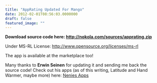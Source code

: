 ```yaml
---
title: "AppRating Updated For Mango"
date: 2012-02-01T08:56:03.0000000
draft: false
featured_image: ""
---
```


<p><strong>Download source code here: </strong><a href="http://nokola.com/sources/apprating.zip"><strong>http://nokola.com/sources/apprating.zip</strong></a></p>  <p>Under MS-RL License: <a href="http://www.opensource.org/licenses/ms-rl">http://www.opensource.org/licenses/ms-rl</a></p>  <p>The app is available at the marketplace too!</p> <!--more--> <p>Many thanks to <strong>Erwin Seinen</strong> for updating it and sending me back the source code! Check out his apps (as of this writing, Latitude and Hand Warmer, maybe more) here: <a title="Nenies%20Apps" href="http://www.windowsphone.com/en-US/publishers/Nenies%20Apps">Nenies Apps</a></p>